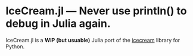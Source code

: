 # IceCream.jl — Never use println() to debug in Julia again.

IceCream.jl is a **WIP (but usuable)** Julia port of the [icecream](https://github.com/gruns/icecream) library for Python.
